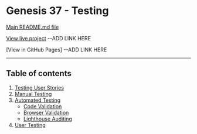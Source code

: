 # Genesis 37 - Testing

[Main README.md file](/README.md)

[View live project]()  --ADD LINK HERE

[View in GitHub Pages]  --ADD LINK HERE

***
## Table of contents
1. [Testing User Stories](#Testing-User-Stories)
2. [Manual Testing](#Manual-Testing)
3. [Automated Testing](#Automated-Testing) 
     - [Code Validation](#Code-Validation)
     - [Browser Validation](#Browser-Validation)
     - [Lighthouse Auditing](#Lighthouse-Auditing)
4. [User Testing](#User-Testing)

